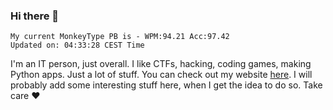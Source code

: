 ### Hi there 👋
<!-- PB START -->
```
My current MonkeyType PB is - WPM:94.21 Acc:97.42
Updated on: 04:33:28 CEST Time
```
<!-- PB END -->
I'm an IT person, just overall. I like CTFs, hacking, coding games, making Python apps. Just a lot of stuff.
You can check out my website [here](https://skill3472.github.io/).
I will probably add some interesting stuff here, when I get the idea to do so. Take care ❤️
